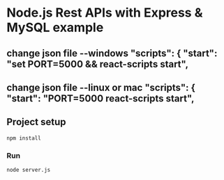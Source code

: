 # Node.js Rest APIs with Express & MySQL example

## change json file  --windows "scripts": { "start": "set PORT=5000 && react-scripts start",
## change json file  --linux or mac "scripts": { "start": "PORT=5000 react-scripts start",

## Project setup
```
npm install
```

### Run
```
node server.js
```
